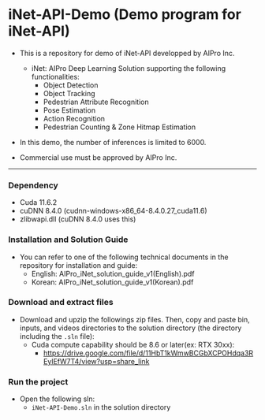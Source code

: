 # iNet-API-Demo (Demo program for iNet-API)

- This is a repository for demo of iNet-API developped by AIPro Inc.
  + iNet: AIPro Deep Learning Solution supporting the following functionalities:
     - Object Detection
     - Object Tracking
     - Pedestrian Attribute Recognition
     - Pose Estimation
     - Action Recognition
     - Pedestrian Counting & Zone Hitmap Estimation

- In this demo, the number of inferences is limited to 6000.
- Commercial use must be approved by AIPro Inc.
  
------------------

### **Dependency**

- Cuda 11.6.2
- cuDNN 8.4.0 (cudnn-windows-x86_64-8.4.0.27_cuda11.6)
- zlibwapi.dll (cuDNN 8.4.0 uses this)

### **Installation and Solution Guide**

- You can refer to one of the following technical documents in the repository for installation and guide:
  + English: AIPro_iNet_solution_guide_v1(English).pdf
  + Korean: AIPro_iNet_solution_guide_v1(Korean).pdf

### **Download and extract files**
- Download and upzip the followings zip files. Then, copy and paste bin, inputs, and videos directories to the solution directory (the directory including the `.sln` file):
  + Cuda compute capability should be 8.6 or later(ex: RTX 30xx): 
    - https://drive.google.com/file/d/11HbT1kWmwBCGbXCPOHdqa3REylEfW7T4/view?usp=share_link

### **Run the project**

- Open the following sln:
  + `iNet-API-Demo.sln` in the solution directory
